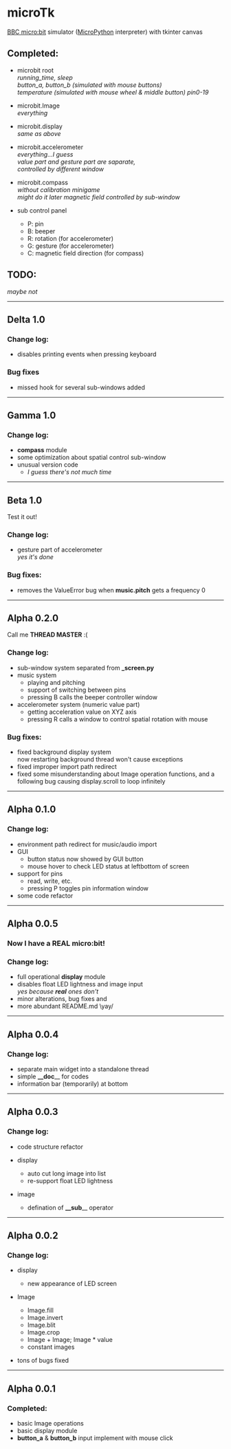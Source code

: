 # microTk
[BBC micro:bit](https://microbit.org/) simulator ([MicroPython](http://python.microbit.org) interpreter) with tkinter canvas

## Completed:

* microbit root  
_running_time, sleep  
button_a, button_b (simulated with mouse buttons)  
temperature (simulated with mouse wheel & middle button)
pin0-19_

* microbit.Image  
_everything_

* microbit.display  
_same as above_

* microbit.accelerometer  
_everything...I guess  
value part and gesture part are saparate,   
controlled by different window_

* microbit.compass  
_without calibration minigame  
might do it later
magnetic field controlled by sub-window_

* sub control panel  
   * P: pin
   * B: beeper
   * R: rotation (for accelerometer)
   * G: gesture (for accelerometer)
   * C: magnetic field direction (for compass)

## TODO:
_maybe not_

***

## Delta 1.0
### Change log:
* disables printing events when pressing keyboard

### Bug fixes
* missed hook for several sub-windows added

***

## Gamma 1.0
### Change log:
* __compass__ module
* some optimization about spatial control sub-window
* unusual version code
    * _I guess there's not much time_

***

## Beta 1.0
Test it out!
### Change log:
* gesture part of accelerometer  
_yes it's done_

### Bug fixes:
* removes the ValueError bug when __music.pitch__ gets a frequency 0

***

## Alpha 0.2.0
Call me __THREAD MASTER__ :(
### Change log:
* sub-window system separated from __\_screen.py__
* music system  
    * playing and pitching
    * support of switching between pins
    * pressing B calls the beeper controller window
* accelerometer system (numeric value part)
    * getting acceleration value on XYZ axis
    * pressing R calls a  window to control spatial rotation with mouse

### Bug fixes:
* fixed background display system  
    now restarting background thread won't cause exceptions
* fixed improper import path redirect
* fixed some misunderstanding about Image operation functions, and a following bug causing display.scroll to loop infinitely

***

## Alpha 0.1.0
### Change log: 
* environment path redirect for music/audio import
* GUI
    * button status now showed by GUI button
    * mouse hover to check LED status at leftbottom of screen
* support for pins
    * read, write, etc.
    * pressing P toggles pin information window
* some code refactor

***

## Alpha 0.0.5
### __Now I have a REAL micro:bit!__
### Change log:
* full operational __display__ module
* disables float LED lightness and image input  
_yes because __real__ ones don't_
* minor alterations, bug fixes and 
* more abundant README.md  \yay/

***

## Alpha 0.0.4
### Change log:
* separate main widget into a standalone thread
* simple __\_\_doc____ for codes
* information bar (temporarily) at bottom

***

## Alpha 0.0.3

### Change log:
* code structure refactor

* display
    * auto cut long image into list
    * re-support float LED lightness

* image
    * defination of __\_\_sub____ operator

***

## Alpha 0.0.2

### Change log:
* display
    * new appearance of LED screen

* Image
    * Image.fill
    * Image.invert
    * Image.blit
    * Image.crop
    * Image + Image; Image * value
    * constant images

* tons of bugs fixed

***

## Alpha 0.0.1

### Completed:
* basic Image operations
* basic display module
* __button_a__ & __button_b__ input implement with mouse click